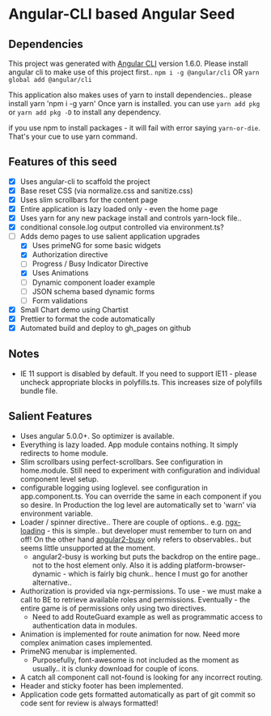 # Angular-CLI based Angular Seed

## Dependencies

This project was generated with [Angular CLI](https://github.com/angular/angular-cli) version 1.6.0.
Please install angular cli to make use of this project first..
`npm i -g @angular/cli`
OR
`yarn global add @angular/cli`

This application also makes uses of yarn to install dependencies.. please install yarn
'npm i -g yarn'
Once yarn is installed. you can use `yarn add pkg` or `yarn add pkg -D` to install any dependency.

if you use npm to install packages - it will fail with error saying `yarn-or-die`. That's your cue to use yarn command.

## Features of this seed

* [x] Uses angular-cli to scaffold the project
* [x] Base reset CSS (via normalize.css and sanitize.css)
* [x] Uses slim scrollbars for the content page
* [x] Entire application is lazy loaded only - even the home page
* [x] Uses yarn for any new package install and controls yarn-lock file..
* [x] conditional console.log output controlled via environment.ts?
* [ ] Adds demo pages to use salient application upgrades
  * [x] Uses primeNG for some basic widgets
  * [x] Authorization directive
  * [ ] Progress / Busy Indicator Directive
  * [x] Uses Animations
  * [ ] Dynamic component loader example
  * [ ] JSON schema based dynamic forms
  * [ ] Form validations
* [x] Small Chart demo using Chartist
* [x] Prettier to format the code automatically
* [x] Automated build and deploy to gh_pages on github

## Notes

* IE 11 support is disabled by default. If you need to support IE11 - please uncheck appropriate blocks in polyfills.ts. This increases size of polyfills bundle file.

## Salient Features

* Uses angular 5.0.0+. So optimizer is available.
* Everything is lazy loaded. App module contains nothing. It simply redirects to home module.
* Slim scrollbars using perfect-scrollbars. See configuration in home.module. Still need to experiment with configuration and individual component level setup.
* configurable logging using loglevel. see configuration in app.component.ts. You can override the same in each component if you so desire. In Production the log level are automatically set to 'warn' via environment variable.
* Loader / spinner directive.. There are couple of options.. e.g. [ngx-loading](https://github.com/Zak-C/ngx-loading) - this is simple.. but developer must remember to turn on and off! On the other hand [angular2-busy](https://github.com/devyumao/angular2-busy) only refers to observables.. but seems little unsupported at the moment.
  * angular2-busy is working but puts the backdrop on the entire page.. not to the host element only. Also it is adding platform-browser-dynamic - which is fairly big chunk.. hence I must go for another alternative..
* Authorization is provided via ngx-permissions. To use - we must make a call to BE to retrieve available roles and permissions. Eventually - the entire game is of permissions only using two directives.
  * Need to add RouteGuard example as well as programmatic access to authentication data in modules.
* Animation is implemented for route animation for now. Need more complex animation cases implemented.
* PrimeNG menubar is implemented.
  * Purposefully, font-awesome is not included as the moment as usually.. it is clunky download for couple of icons.
* A catch all component call not-found is looking for any incorrect routing.
* Header and sticky footer has been implemented.
* Application code gets formatted automatically as part of git commit so code sent for review is always formatted!

